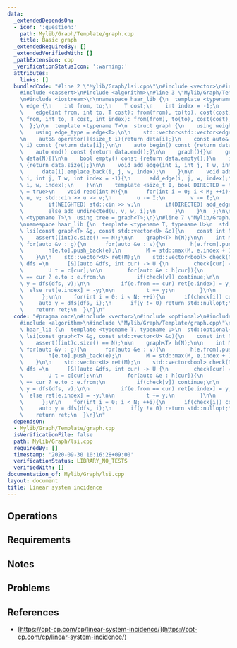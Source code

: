 ```yaml
---
data:
  _extendedDependsOn:
  - icon: ':question:'
    path: Mylib/Graph/Template/graph.cpp
    title: Basic graph
  _extendedRequiredBy: []
  _extendedVerifiedWith: []
  _pathExtension: cpp
  _verificationStatusIcon: ':warning:'
  attributes:
    links: []
  bundledCode: "#line 2 \"Mylib/Graph/lsi.cpp\"\n#include <vector>\n#include <optional>\n\
    #include <cassert>\n#include <algorithm>\n#line 3 \"Mylib/Graph/Template/graph.cpp\"\
    \n#include <iostream>\n\nnamespace haar_lib {\n  template <typename T>\n  struct\
    \ edge {\n    int from, to;\n    T cost;\n    int index = -1;\n    edge(){}\n\
    \    edge(int from, int to, T cost): from(from), to(to), cost(cost){}\n    edge(int\
    \ from, int to, T cost, int index): from(from), to(to), cost(cost), index(index){}\n\
    \  };\n\n  template <typename T>\n  struct graph {\n    using weight_type = T;\n\
    \    using edge_type = edge<T>;\n\n    std::vector<std::vector<edge<T>>> data;\n\
    \n    auto& operator[](size_t i){return data[i];}\n    const auto& operator[](size_t\
    \ i) const {return data[i];}\n\n    auto begin() const {return data.begin();}\n\
    \    auto end() const {return data.end();}\n\n    graph(){}\n    graph(int N):\
    \ data(N){}\n\n    bool empty() const {return data.empty();}\n    int size() const\
    \ {return data.size();}\n\n    void add_edge(int i, int j, T w, int index = -1){\n\
    \      data[i].emplace_back(i, j, w, index);\n    }\n\n    void add_undirected(int\
    \ i, int j, T w, int index = -1){\n      add_edge(i, j, w, index);\n      add_edge(j,\
    \ i, w, index);\n    }\n\n    template <size_t I, bool DIRECTED = true, bool WEIGHTED\
    \ = true>\n    void read(int M){\n      for(int i = 0; i < M; ++i){\n        int\
    \ u, v; std::cin >> u >> v;\n        u -= I;\n        v -= I;\n        T w = 1;\n\
    \        if(WEIGHTED) std::cin >> w;\n        if(DIRECTED) add_edge(u, v, w, i);\n\
    \        else add_undirected(u, v, w, i);\n      }\n    }\n  };\n\n  template\
    \ <typename T>\n  using tree = graph<T>;\n}\n#line 7 \"Mylib/Graph/lsi.cpp\"\n\
    \nnamespace haar_lib {\n  template <typename T, typename U>\n  std::optional<std::vector<U>>\
    \ lsi(const graph<T> &g, const std::vector<U> &c){\n    const int N = g.size();\n\
    \    assert((int)c.size() == N);\n\n    graph<T> h(N);\n\n    int M = 0;\n   \
    \ for(auto &v : g){\n      for(auto &e : v){\n        h[e.from].push_back(e);\n\
    \        h[e.to].push_back(e);\n        M = std::max(M, e.index + 1);\n      }\n\
    \    }\n\n    std::vector<U> ret(M);\n    std::vector<bool> check(N);\n\n    auto\
    \ dfs =\n      [&](auto &dfs, int cur) -> U {\n        check[cur] = true;\n\n\
    \        U t = c[cur];\n\n        for(auto &e : h[cur]){\n          auto v = e.from\
    \ == cur ? e.to : e.from;\n          if(check[v]) continue;\n\n          auto\
    \ y = dfs(dfs, v);\n\n          if(e.from == cur) ret[e.index] = y;\n        \
    \  else ret[e.index] = -y;\n\n          t += y;\n        }\n\n        return t;\n\
    \      };\n\n    for(int i = 0; i < N; ++i){\n      if(check[i]) continue;\n \
    \     auto y = dfs(dfs, i);\n      if(y != 0) return std::nullopt;\n    }\n\n\
    \    return ret;\n  }\n}\n"
  code: "#pragma once\n#include <vector>\n#include <optional>\n#include <cassert>\n\
    #include <algorithm>\n#include \"Mylib/Graph/Template/graph.cpp\"\n\nnamespace\
    \ haar_lib {\n  template <typename T, typename U>\n  std::optional<std::vector<U>>\
    \ lsi(const graph<T> &g, const std::vector<U> &c){\n    const int N = g.size();\n\
    \    assert((int)c.size() == N);\n\n    graph<T> h(N);\n\n    int M = 0;\n   \
    \ for(auto &v : g){\n      for(auto &e : v){\n        h[e.from].push_back(e);\n\
    \        h[e.to].push_back(e);\n        M = std::max(M, e.index + 1);\n      }\n\
    \    }\n\n    std::vector<U> ret(M);\n    std::vector<bool> check(N);\n\n    auto\
    \ dfs =\n      [&](auto &dfs, int cur) -> U {\n        check[cur] = true;\n\n\
    \        U t = c[cur];\n\n        for(auto &e : h[cur]){\n          auto v = e.from\
    \ == cur ? e.to : e.from;\n          if(check[v]) continue;\n\n          auto\
    \ y = dfs(dfs, v);\n\n          if(e.from == cur) ret[e.index] = y;\n        \
    \  else ret[e.index] = -y;\n\n          t += y;\n        }\n\n        return t;\n\
    \      };\n\n    for(int i = 0; i < N; ++i){\n      if(check[i]) continue;\n \
    \     auto y = dfs(dfs, i);\n      if(y != 0) return std::nullopt;\n    }\n\n\
    \    return ret;\n  }\n}\n"
  dependsOn:
  - Mylib/Graph/Template/graph.cpp
  isVerificationFile: false
  path: Mylib/Graph/lsi.cpp
  requiredBy: []
  timestamp: '2020-09-30 10:16:28+09:00'
  verificationStatus: LIBRARY_NO_TESTS
  verifiedWith: []
documentation_of: Mylib/Graph/lsi.cpp
layout: document
title: Linear system incidence
---
```


## Operations

## Requirements

## Notes

## Problems

## References

- [https://opt-cp.com/cp/linear-system-incidence/](https://opt-cp.com/cp/linear-system-incidence/)
